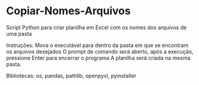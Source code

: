 # Copiar-Nomes-Arquivos
Script Python para criar planilha em Excel com os nomes dos arquivos de uma pasta

Instruções:
Mova o executável para dentro da pasta em que se encontram os arquivos desejados
O prompt de comando será aberto, após a execução, pressione Enter para encerrar o programa
A planilha será criada na mesma pasta.

Bibliotecas: os, pandas, pathlib, openpyxl, pyinstaller
